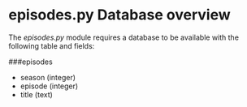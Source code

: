episodes.py Database overview
===========================

The *episodes.py* module requires a database to be available with the following
table and fields:

###episodes
- season (integer)
- episode (integer)
- title (text)
